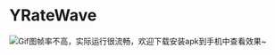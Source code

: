 # YRateWave

![Gif图帧率不高，实际运行很流畅，欢迎下载安装apk到手机中查看效果~](https://github.com/Yphyllis/YRateWaveView/blob/master/gif/YRateWaveView.gif)